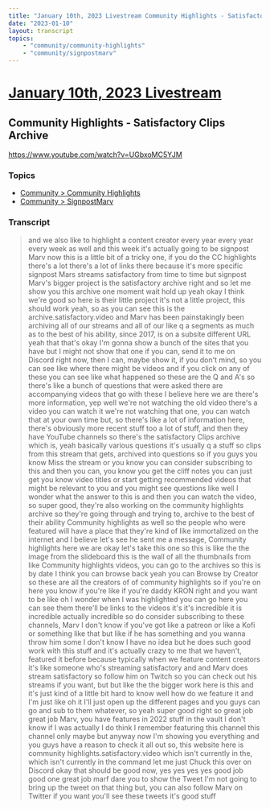 ```yaml
---
title: "January 10th, 2023 Livestream Community Highlights - Satisfactory Clips Archive"
date: "2023-01-10"
layout: transcript
topics:
    - "community/community-highlights"
    - "community/signpostmarv"
---
```

# [January 10th, 2023 Livestream](../2023-01-10.md)
## Community Highlights - Satisfactory Clips Archive
https://www.youtube.com/watch?v=UGbxoMC5YJM

### Topics
* [Community > Community Highlights](../topics/community/community-highlights.md)
* [Community > SignpostMarv](../topics/community/signpostmarv.md)

### Transcript

> and we also like to highlight a content creator every year every year every week as well and this week it's actually going to be signpost Marv now this is a little bit of a tricky one, if you do the CC highlights there's a lot there's a lot of links there because it's more specific signpost Mars streams satisfactory from time to time but signpost Marv's bigger project is the satisfactory archive right and so let me show you this archive one moment wait hold up yeah okay I think we're good so here is their little project it's not a little project, this should work yeah, so as you can see this is the archive.satisfactory.video and Marv has been painstakingly been archiving all of our streams and all of our like q a segments as much as to the best of his ability, since 2017, is on a subsite different URL yeah that that's okay I'm gonna show a bunch of the sites that you have but I might not show that one if you can, send it to me on Discord right now, then I can, maybe show it, if you don't mind, so you can see like where there might be videos and if you click on any of these you can see like what happened so these are the Q and A's so there's like a bunch of questions that were asked there are accompanying videos that go with these I believe here we are there's more information, yep well we're not watching the old video there's a video you can watch it we're not watching that one, you can watch that at your own time but, so there's like a lot of information here, there's obviously more recent stuff too a lot of stuff, and then they have YouTube channels so there's the satisfactory Clips archive which is, yeah basically various questions it's usually q a stuff so clips from this stream that gets, archived into questions so if you guys you know Miss the stream or you know you can consider subscribing to this and then you can, you know you get the cliff notes you can just get you know video titles or start getting recommended videos that might be relevant to you and you might see questions like well I wonder what the answer to this is and then you can watch the video, so super good, they're also working on the community highlights archive so they're going through and trying to, archive to the best of their ability Community highlights as well so the people who were featured will have a place that they're kind of like immortalized on the internet and I believe let's see he sent me a message, Community highlights here we are okay let's take this one so this is like the the image from the slideboard this is the wall of all the thumbnails from like Community highlights videos, you can go to the archives so this is by date I think you can browse back yeah you can Browse by Creator so these are all the creators of of community highlights so if you're on here you know if you're like if you're daddy KRON right and you want to be like oh I wonder when I was highlighted you can go here you can see them there'll be links to the videos it's it's incredible it is incredible actually incredible so do consider subscribing to these channels, Marv I don't know if you've got like a patreon or like a Kofi or something like that but like if he has something and you wanna throw him some I don't know I have no idea but he does such good work with this stuff and it's actually crazy to me that we haven't, featured it before because typically when we feature content creators it's like someone who's streaming satisfactory and and Marv does stream satisfactory so follow him on Twitch so you can check out his streams if you want, but but like the the bigger work here is this and it's just kind of a little bit hard to know well how do we feature it and I'm just like oh it I'll just open up the different pages and you guys can go and sub to them whatever, so yeah super good right so great job great job Marv, you have features in 2022 stuff in the vault I don't know if I was actually I do think I remember featuring this channel this channel only maybe but anyway now I'm showing you everything and you guys have a reason to check it all out so, this website here is community highlights.satisfactory.video which isn't currently in the, which isn't currently in the command let me just Chuck this over on Discord okay that should be good now, yes yes yes yes good job good one great job marf dare you to show the Tweet I'm not going to bring up the tweet on that thing but, you can also follow Marv on Twitter if you want you'll see these tweets it's good stuff

